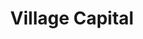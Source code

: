 ---
title: Village Capital
image: "/assets/img/resources/village.png"
description: Village Capital finds, trains, and invests in entrepreneurs solving real-world problems. We build communities around entrepreneurs and their ventures to improve opportunities for growth and success
categories:
  - Venture Capital
link: https://vilcap.com/
---